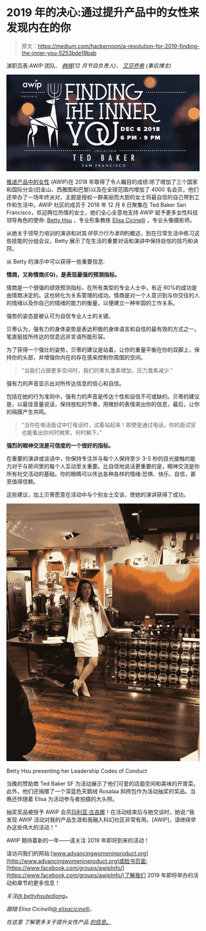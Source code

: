 # 2019 年的决心:通过提升产品中的女性来发现内在的你

> 原文：<https://medium.com/hackernoon/a-resolution-for-2019-finding-the-inner-you-5253bde19bab>

演职员表:AWIP 团队、 [*韩辉*](https://www.linkedin.com/in/hanh-bui/)*(12 月节目负责人)、* [*艾莎乔希*](https://www.linkedin.com/in/eshajoshi/) *(事后博主)*

![](img/63dcb134d9a4b7b830115559b658642e.png)

[推进产品中的女性](http://www.advancingwomeninproduct.org) (AWIP)在 2018 年取得了令人瞩目的成绩:除了增加了三个国家和国际分会(旧金山、西雅图和巴黎)以及在全球范围内增加了 4000 名会员，他们还举办了一场年终派对，主题是授权一群美丽而大胆的女士将最自信的自己带到工作和生活中。AWIP 社区的成员于 2018 年 12 月 6 日聚集在 Ted Baker San Francisco，欢迎两位热情的女士，她们全心全意地支持 AWIP 赋予更多女性科技领导角色的使命: [Betty Hsu](https://www.linkedin.com/in/betty-hsu-aa738b/) ，专业形象教练 [Elisa Cicinelli](https://www.linkedin.com/in/elisacicinelli/) ，专业头像摄影师。

从她关于领导力培训的演讲和对其*领导力行为准则*的概述，到在日常生活中练习这些技能的分组会议，Betty 展示了在生活的重要对话和演讲中保持自信的技巧和诀窍。

从 Betty 的演示中可以获得一些重要信息:

**情商，又称情商(EQ)，是表现最强的预测指标。**

情商是一个很强的绩效预测指标，在所有类型的专业人士中，有近 60%的成功是由情商决定的。这也转化为关系管理的成功。情商是对一个人意识到与你交往的人的情绪以及你自己的情绪的能力的衡量，以便建立一种牢固的工作关系。

强势的姿态是被认可为自信专业人士的关键。

贝蒂认为，强有力的身体姿势是表达积极的身体语言和自信的最有效的方式之一。笔直挺拔所传达的信息远非言语所能形容。

为了获得一个强壮的姿势，贝蒂的建议是站着，让你的重量平衡在你的双脚上，保持你的头部，并增强你内在的存在感来控制你周围的空间。

> "当我们占据更多空间时，我们的睾丸激素增加，压力激素减少."

强有力的声音显示出对所传达信息的信心和自信。

包括在她的行为准则中，强有力的声音是传达个性和自信不可或缺的。贝蒂的建议是，以最佳音量说话，保持放松的节奏，用微妙的表情突出你的信息，最后，让你的隔膜产生共鸣。

> “当你在电话面试中打电话时，试着站起来！即使是通过电话，你的面试官也能看出你何时微笑，何时躺下。”

**强烈的眼神交流是可信度的一个很好的指标。**

在重要的演讲或谈话中，你保持专注并与每个人保持至少 3-5 秒的目光接触的能力对于与房间里的每个人互动至关重要。比自信地说话更重要的是，眼神交流是你所有社交活动的基础。你的眼睛可以传达各种各样的情绪:恐惧、快乐、自信，甚至值得信赖。

这些建议，加上贝蒂愿意在活动中与个别女士交谈，使她的演讲获得了成功。

![](img/af2eaf96183f9937aacd5ff55e9e3a51.png)

Betty Hsu presenting her Leadership Codes of Conduct

当晚的赞助商 Ted Baker SF 为活动展示了他们可爱的店面空间和美味的开胃菜。此外，他们还捐赠了一个深蓝色天鹅绒 Rosalaa 斜挎包作为活动抽奖的奖品。当晚还伴随着 Elisa 为活动参与者拍摄的大头照。

抽奖奖品被授予 AWIP 会员[玛利亚·古吉娜](https://www.linkedin.com/in/maria-gudkina/)！在活动结束后与她交谈时，她说:“我发现 AWIP 活动对我的产品生涯和我融入科幻社区非常有用。[AWIP]，请继续举办这些伟大的活动！”

AWIP 期待着新的一年——请关注 2019 年即将到来的活动！

请访问我们的网站:[www.advancingwomeninproduct.org](http://www.advancingwomeninproduct.org)或脸书页面:[https://www.facebook.com/groups/awipInfo/](https://www.facebook.com/groups/awipInfo/)了解我们 2019 年即将举办的活动和章节的更多信息！

*关注*[*@ bettyhsutedjong*](https://www.instagram.com/bettyhsutedjong/)***。***

*跟随 Elisa Cicinelli*[*@ elisacicinelli*](https://twitter.com/elisacicinelli)*。*

*在这里* *了解更多关于提升女性产品* [*的信息。*](https://www.advancingwomeninproduct.org/)
